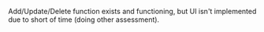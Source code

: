 Add/Update/Delete function exists and functioning, but UI isn't implemented due to short of time (doing other assessment).
